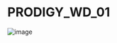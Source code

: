 # PRODIGY_WD_01
![image](https://github.com/srinivas232003/PRODIGY_WD_01/assets/83625269/ae2beed4-afda-4a8c-b03f-b8abd2dc9cd0)
